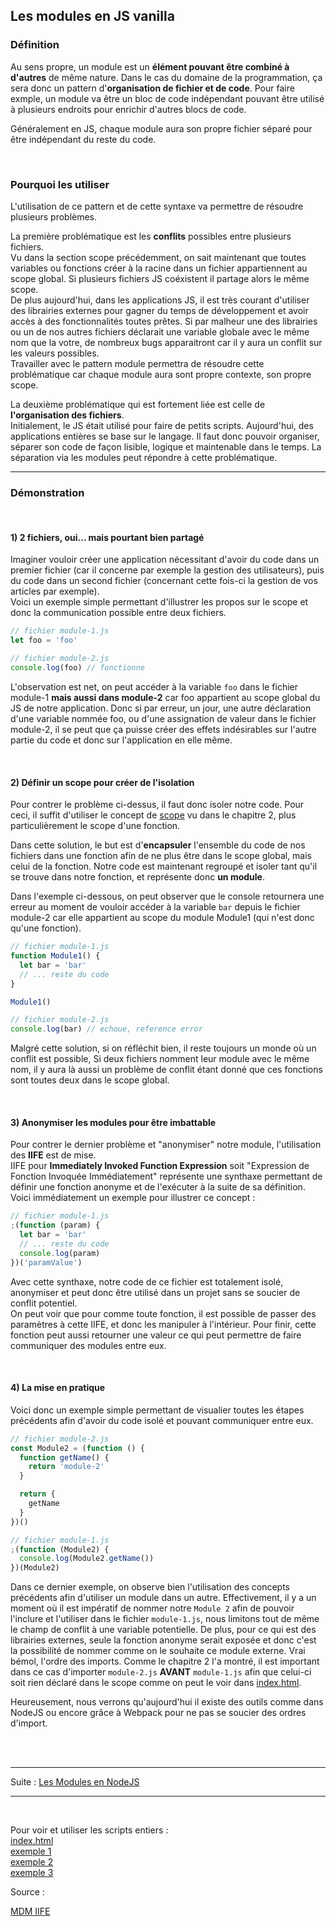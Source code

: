 ## Les modules en JS vanilla


### Définition

Au sens propre, un module est un **élément pouvant être combiné à d'autres** de même nature. Dans le
cas du domaine de la programmation, ça sera donc un pattern d'**organisation de fichier et de code**.
Pour faire exmple, un module va être un bloc de code indépendant pouvant être utilisé à
plusieurs endroits pour enrichir d'autres blocs de code.

Généralement en JS, chaque module aura son propre fichier séparé pour être indépendant du
reste du code.

<br>


### Pourquoi les utiliser

L'utilisation de ce pattern et de cette syntaxe va permettre de résoudre plusieurs problèmes.

La première problématique est les **conflits** possibles entre plusieurs fichiers.  
Vu dans la section scope précédemment, on sait maintenant que toutes variables ou fonctions
créer à la racine dans un fichier appartiennent au scope global. Si plusieurs fichiers JS coéxistent
il partage alors le même scope.  
De plus aujourd'hui, dans les applications JS, il est très courant d'utiliser des librairies externes pour
gagner du temps de développement et avoir accès à des fonctionnalités toutes prêtes.
Si par malheur une des librairies ou un de nos autres fichiers déclarait une variable globale avec le même
nom que la votre, de nombreux bugs apparaitront car il y aura un conflit sur les valeurs possibles.  
Travailler avec le pattern module permettra de résoudre cette problématique car chaque module aura
sont propre contexte, son propre scope.

La deuxième problématique qui est fortement liée est celle de **l'organisation des fichiers**.  
Initialement, le JS était utilisé pour faire de petits scripts. Aujourd'hui, des applications
entières se base sur le langage. Il faut donc pouvoir organiser, séparer son code de façon lisible,
logique et maintenable dans le temps. La séparation via les modules peut répondre à cette problématique.


---
### Démonstration
<br>

#### 1) 2 fichiers, oui... mais pourtant bien partagé

Imaginer vouloir créer une application nécessitant d'avoir du code dans un premier fichier (car
il concerne par exemple la gestion des utilisateurs), puis du code dans un second fichier (concernant
cette fois-ci la gestion de vos articles par exemple).  
Voici un exemple simple permettant d'illustrer les propos sur le scope et donc la communication possible
entre deux fichiers.

```js
// fichier module-1.js
let foo = 'foo'
```
```js
// fichier module-2.js
console.log(foo) // fonctionne
```

L'observation est net, on peut accéder à la variable `foo` dans le fichier module-1 **mais aussi dans module-2**
car foo appartient au scope global du JS de notre application. Donc si par erreur, un jour, une autre
déclaration d'une variable nommée foo, ou d'une assignation de valeur dans le fichier module-2, il se peut
que ça puisse créer des effets indésirables sur l'autre partie du code et donc sur l'application en elle même.

<br>

#### 2) Définir un scope pour créer de l'isolation

Pour contrer le problème ci-dessus, il faut donc isoler notre code. Pour ceci, il suffit d'utiliser
le concept de [scope](../chapitre2-langage/1-scope.md) vu dans le chapitre 2, plus particulièrement
le scope d'une fonction.

Dans cette solution, le but est d'**encapsuler**  l'ensemble du code de nos fichiers dans une fonction
afin de ne plus être dans le scope global, mais celui de la fonction. Notre code est maintenant regroupé
et isoler tant qu'il se trouve dans notre fonction, et représente donc **un module**.

Dans l'exemple ci-dessous, on peut observer que le console retournera une erreur au moment de vouloir
accéder à la variable `bar` depuis le fichier module-2 car elle appartient au scope du module Module1
(qui n'est donc qu'une fonction).

```js
// fichier module-1.js
function Module1() {
  let bar = 'bar'
  // ... reste du code
}

Module1()
```
```js
// fichier module-2.js
console.log(bar) // echoue, reference error
```

Malgré cette solution, si on réfléchit bien, il reste toujours un monde où un conflit est possible,
Si deux fichiers nomment leur module avec le même nom, il y aura là aussi un problème de conflit
étant donné que ces fonctions sont toutes deux dans le scope global.

<br>

#### 3) Anonymiser les modules pour être imbattable

Pour contrer le dernier problème et "anonymiser" notre module, l'utilisation des **IIFE** est de mise.  
IIFE pour **Immediately Invoked Function Expression** soit "Expression de Fonction Invoquée Immédiatement"
représente une synthaxe permettant de définir une fonction anonyme et de l'exécuter à la suite de sa
définition. Voici immédiatement un exemple pour illustrer ce concept :

```js
// fichier module-1.js
;(function (param) {
  let bar = 'bar'
  // ... reste du code
  console.log(param)
})('paramValue')
```

Avec cette synthaxe, notre code de ce fichier est totalement isolé, anonymiser et peut donc être utilisé
dans un projet sans se soucier de conflit potentiel.  
On peut voir que pour comme toute fonction, il est possible de passer des paramètres à cette IIFE, et
donc les manipuler à l'intérieur. Pour finir, cette fonction peut aussi retourner une valeur ce qui
peut permettre de faire communiquer des modules entre eux.

<br>

#### 4) La mise en pratique

Voici donc un exemple simple permettant de visualier toutes les étapes précédents afin d'avoir du code
isolé et pouvant communiquer entre eux.

```js
// fichier module-2.js
const Module2 = (function () {
  function getName() {
    return 'module-2'
  }

  return {
    getName
  }
})()
```
```js
// fichier module-1.js
;(function (Module2) {
  console.log(Module2.getName())
})(Module2)

```

Dans ce dernier exemple, on observe bien l'utilisation des concepts précédents afin d'utiliser un module dans 
un autre.
Effectivement, il y a un moment où il est impératif de nommer notre `Module 2` afin de pouvoir l'inclure 
et l'utiliser dans le fichier `module-1.js`, nous limitons tout de même le champ de conflit à une variable 
potentielle. De plus, pour ce qui est des librairies externes, seule la fonction anonyme serait exposée et donc 
c'est la possibilité de nommer comme on le souhaite ce module externe.
Vrai bémol, l'ordre des imports. Comme le chapitre 2 l'a montré, il est important dans ce cas d'importer 
`module-2.js` **AVANT** `module-1.js` afin que celui-ci soit rien déclaré dans le scope comme on peut le voir 
dans [index.html](/dist/index.html).

Heureusement, nous verrons qu'aujourd'hui il existe des outils comme dans NodeJS ou encore grâce à Webpack 
pour ne pas se soucier des ordres d'import.

<br>
<br>

---
Suite : [Les Modules en NodeJS](../chapitre3-modules/2-nodeJS.md)

---
<br>

Pour voir et utiliser les scripts entiers :  
[index.html](/dist/index.html)  
[exemple 1](/dist/chapitre3-modules/exemple-1)  
[exemple 2](/dist/chapitre3-modules/exemple-2)  
[exemple 3](/dist/chapitre3-modules/exemple-3)

Source :

[MDM IIFE](https://developer.mozilla.org/fr/docs/Glossary/IIFE)
